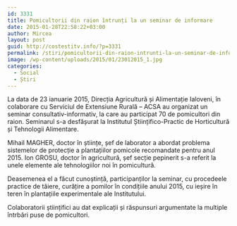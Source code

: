 ```yaml
---
id: 3331
title: Pomicultorii din raion întrunți la un seminar de informare
date: 2015-01-28T22:58:22+03:00
author: Mircea
layout: post
guid: http://costestitv.info/?p=3331
permalink: /stiri/pomicultorii-din-raion-intrunti-la-un-seminar-de-informare/
image: /wp-content/uploads/2015/01/23012015_1.jpg
categories:
  - Social
  - Știri
---
```

La data de 23 ianuarie 2015, Direcția Agricultură și Alimentație Ialoveni, în colaborare cu Serviciul de Extensiune Rurală – ACSA au organizat un seminar consultativ-informativ, la care au participat 70 de pomicultori din raion. Seminarul s-a desfășurat la Institutul Științifico-Practic de Horticultură și Tehnologii Alimentare.<!--more-->

Mihail MAGHER, doctor în științe, șef de laborator a abordat problema sistemelor de protecție a plantațiilor pomicole recomandate pentru anul 2015. Ion GROSU, doctor în agricultură, șef secție pepinerit s-a referit la unele elemente ale tehnologiilor noi în pomicultură.

Deasemenea el a făcut cunoștință, participanților la seminar, cu procedeele practice de tăiere, curățire a pomilor în condițiile anului 2015, cu ieșire în teren în plantațiile experimentale ale Institutului.

Colaboratorii științifici au dat explicații și răspunsuri argumentate la multiple întrbări puse de pomicultori.